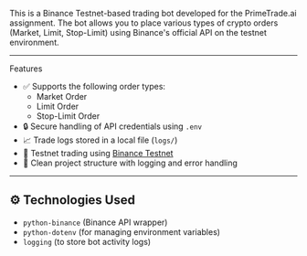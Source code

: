 This is a Binance Testnet-based trading bot developed for the PrimeTrade.ai assignment. The bot allows you to place various types of crypto orders (Market, Limit, Stop-Limit) using Binance's official API on the testnet environment.

---

Features

- ✅ Supports the following order types:
  - Market Order
  - Limit Order
  - Stop-Limit Order
- 🔒 Secure handling of API credentials using `.env`
- 📈 Trade logs stored in a local file (`logs/`)
- 🧪 Testnet trading using [Binance Testnet](https://testnet.binancefuture.com/)
- 📂 Clean project structure with logging and error handling

---

## ⚙️ Technologies Used

- `python-binance` (Binance API wrapper)
- `python-dotenv` (for managing environment variables)
- `logging` (to store bot activity logs)
